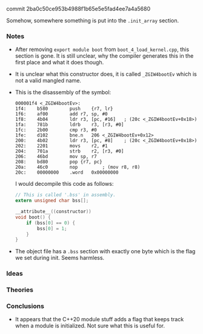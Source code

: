 commit 2ba0c50ce953b4988f1b65e5e5fad4ee7a4a5680

Somehow, somewhere something is put into the `.init_array` section.

### Notes

-   After removing `export module boot` from `boot_4_load_kernel.cpp`, this section is gone.
    It is still unclear, why the compiler generates this in the first place and what it does though.

-   It is unclear what this constructor does, it is called `_ZGIW4bootEv` which is not a valid mangled name.

-   This is the disassembly of the symbol:

    ```none
    000001f4 <_ZGIW4bootEv>:
    1f4:	b580      	push	{r7, lr}
    1f6:	af00      	add	r7, sp, #0
    1f8:	4b04      	ldr	r3, [pc, #16]	; (20c <_ZGIW4bootEv+0x18>)
    1fa:	781b      	ldrb	r3, [r3, #0]
    1fc:	2b00      	cmp	r3, #0
    1fe:	d102      	bne.n	206 <_ZGIW4bootEv+0x12>
    200:	4b02      	ldr	r3, [pc, #8]	; (20c <_ZGIW4bootEv+0x18>)
    202:	2201      	movs	r2, #1
    204:	701a      	strb	r2, [r3, #0]
    206:	46bd      	mov	sp, r7
    208:	bd80      	pop	{r7, pc}
    20a:	46c0      	nop			; (mov r8, r8)
    20c:	00000000 	.word	0x00000000
    ```

    I would decompile this code as follows:

    ```c
    // This is called '.bss' in assembly.
    extern unsigned char bss[];

    __attribute__((constructor))
    void boot() {
        if (bss[0] == 0) {
            bss[0] = 1;
        }
    }
    ```

-   The object file has a `.bss` section with exactly one byte which is the flag we set during init.
    Seems harmless.

### Ideas

### Theories

### Conclusions

-   It appears that the C++20 module stuff adds a flag that keeps track when a module is initialized.
    Not sure what this is useful for.
